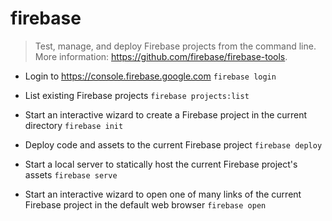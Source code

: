 # firebase
> Test, manage, and deploy Firebase projects from the command line.
> More information: <https://github.com/firebase/firebase-tools>.

- Login to <https://console.firebase.google.com>
`firebase login`

- List existing Firebase projects
`firebase projects:list`

- Start an interactive wizard to create a Firebase project in the current directory
`firebase init`

- Deploy code and assets to the current Firebase project
`firebase deploy`

- Start a local server to statically host the current Firebase project's assets
`firebase serve`

- Start an interactive wizard to open one of many links of the current Firebase project in the default web browser
`firebase open`
